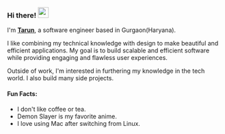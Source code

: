 ### Hi there! <img src="https://emojis.slackmojis.com/emojis/images/1536351075/4594/blob-wave.gif" width="25"/>
 
I'm [**Tarun**](https://thetarungupta.in), a software engineer based in Gurgaon(Haryana). 

I like combining my technical knowledge with design to make beautiful and efficient applications. My goal is to build scalable and efficient software while providing engaging and flawless user experiences.

Outside of work, I'm interested in furthering my knowledge in the tech world. I also build many side projects.


#### Fun Facts:
- I don't like coffee or tea.
- Demon Slayer is my favorite anime.
- I love using Mac after switching from Linux.
